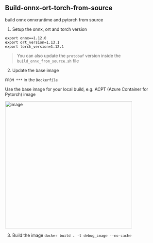 ##  Build-onnx-ort-torch-from-source


build onnx onnxruntime and pytorch from source

1. Setup the onnx, ort and torch version

```
export onnx==1.12.0
export ort_version=1.13.1
export torch_version=1.12.1
```
> You can also update the `protobuf` version inside the `build_onnx_from_source.sh` file

2. Update the base image

`FROM ***` in the `Dockerfile`

Use the base image for your local build, e.g. ACPT (Azure Container for Pytorch) image

<img width="418" alt="image" src="https://user-images.githubusercontent.com/15321482/199653662-baf31502-b6b7-4097-9594-ac9b4cbef2a3.png">


3. Build the image
`docker build . -t debug_image --no-cache`

